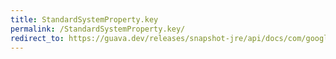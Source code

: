 ```yaml
---
title: StandardSystemProperty.key
permalink: /StandardSystemProperty.key/
redirect_to: https://guava.dev/releases/snapshot-jre/api/docs/com/google/common/base/StandardSystemProperty.html#key--
---
```

